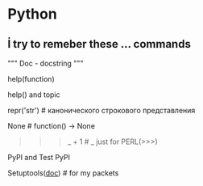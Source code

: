 Python
====

İ try to remeber these ... commands
-----------------------------------

""" Doc - docstring """

help(function)

help() and topic

repr('str') # канонического строкового представления

None # function() -> None
 
>>> _ + 1 # _ just for PERL(>>>)

PyPI and Test PyPI

Setuptools([doc](https://setuptools.pypa.io/en/latest/)) # for my packets
